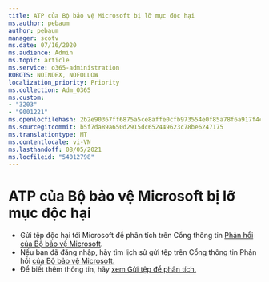 ```yaml
---
title: ATP của Bộ bảo vệ Microsoft bị lỡ mục độc hại
ms.author: pebaum
author: pebaum
manager: scotv
ms.date: 07/16/2020
ms.audience: Admin
ms.topic: article
ms.service: o365-administration
ROBOTS: NOINDEX, NOFOLLOW
localization_priority: Priority
ms.collection: Adm_O365
ms.custom:
- "3203"
- "9001221"
ms.openlocfilehash: 2b2e90367ff6875a5ce8affe0cfb973554e0f85a78f6a917f4c520640018ac93
ms.sourcegitcommit: b5f7da89a650d2915dc652449623c78be6247175
ms.translationtype: MT
ms.contentlocale: vi-VN
ms.lasthandoff: 08/05/2021
ms.locfileid: "54012798"
---
```

# <a name="microsoft-defender-atp-missed-a-malicious-item"></a>ATP của Bộ bảo vệ Microsoft bị lỡ mục độc hại

- Gửi tệp độc hại tới Microsoft để phân tích trên Cổng thông tin [Phản hồi của Bộ bảo vệ Microsoft](https://www.microsoft.com/wdsi/filesubmission/). 
- Nếu bạn đã đăng nhập, hãy tìm lịch sử gửi tệp trên Cổng thông tin Phản hồi [của Bộ bảo vệ Microsoft.](https://www.microsoft.com/wdsi/submissionhistory)
- Để biết thêm thông tin, hãy [xem Gửi tệp để phân tích.](/windows/security/threat-protection/intelligence/submission-guide)